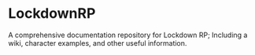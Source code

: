 # LockdownRP
A comprehensive documentation repository for Lockdown RP; Including a wiki, character examples, and other useful information.

